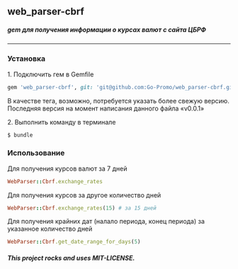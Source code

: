 ## web_parser-cbrf

##### gem для получения информации о курсах валют с сайта ЦБРФ
---

### Установка

1\. Подключить гем в Gemfile

```ruby
gem 'web_parser-cbrf', git: 'git@github.com:Go-Promo/web_parser-cbrf.git', tag: 'v0.0.1'
```

В качестве тега, возможно, потребуется указать более свежую версию. Последняя версия на момент написания данного файла «v0.0.1»

2\. Выполнить команду в терминале 

```bash
$ bundle
```

### Использование

Для получения курсов валют за 7 дней

```ruby
WebParser::Cbrf.exchange_rates
```

Для получения курсов за другое количество дней

```ruby
WebParser::Cbrf.exchange_rates(15) # за 15 дней
```

Для получения крайних дат (налало периода, конец периода) за указанное количество дней

```ruby
WebParser::Cbrf.get_date_range_for_days(5)
```

###### **This project rocks and uses MIT-LICENSE.**